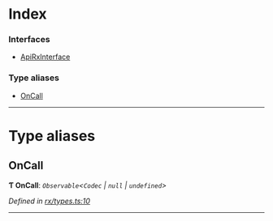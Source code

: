 

# Index

### Interfaces

* [ApiRxInterface](../interfaces/_rx_types_.apirxinterface.md)

### Type aliases

* [OnCall](_rx_types_.md#oncall)

---

# Type aliases

<a id="oncall"></a>

##  OnCall

**Ƭ OnCall**: *`Observable`<`Codec` | `null` | `undefined`>*

*Defined in [rx/types.ts:10](https://github.com/polkadot-js/api/blob/4fa8ee0/packages/api/src/rx/types.ts#L10)*

___

